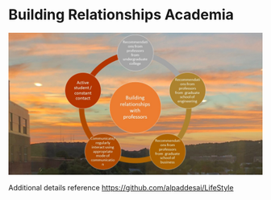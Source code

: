 # Building Relationships Academia

![image](Buildingrelationshipwithprofessors.jpg)


Additional details reference https://github.com/alpaddesai/LifeStyle
